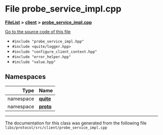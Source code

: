 

# File probe\_service\_impl.cpp



[**FileList**](files.md) **>** [**client**](dir_5522d6aca5c3fb454e911c5582f2e576.md) **>** [**probe\_service\_impl.cpp**](probe__service__impl_8cpp.md)

[Go to the source code of this file](probe__service__impl_8cpp_source.md)



* `#include "probe_service_impl.hpp"`
* `#include <quite/logger.hpp>`
* `#include "configure_client_context.hpp"`
* `#include "error_helper.hpp"`
* `#include "value.hpp"`













## Namespaces

| Type | Name |
| ---: | :--- |
| namespace | [**quite**](namespacequite.md) <br> |
| namespace | [**proto**](namespacequite_1_1proto.md) <br> |





















































------------------------------
The documentation for this class was generated from the following file `libs/protocol/src/client/probe_service_impl.cpp`

